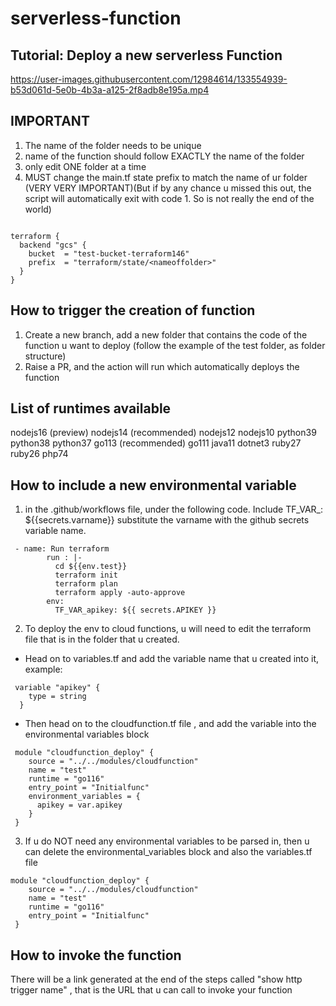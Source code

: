 # serverless-function

## Tutorial: Deploy a new serverless Function
https://user-images.githubusercontent.com/12984614/133554939-b53d061d-5e0b-4b3a-a125-2f8adb8e195a.mp4


## IMPORTANT
1) The name of the folder needs to be unique
2) name of the function should follow EXACTLY the name of the folder
3) only edit ONE folder at a time
4) MUST change the main.tf state prefix to match the name of ur folder (VERY VERY IMPORTANT)(But if by any chance u missed this out, the script will automatically exit with code 1. So is not really the end of the world)
```

terraform {
  backend "gcs" {
    bucket  = "test-bucket-terraform146"
    prefix  = "terraform/state/<nameoffolder>"
  }
}

```

## How to trigger the creation of function
1) Create a new branch, add a new folder that contains the code of the function u want to deploy (follow the example of the test folder, as folder structure)
2) Raise a PR, and the action will run which automatically deploys the function


## List of runtimes available

nodejs16 (preview) 
nodejs14 (recommended)
nodejs12
nodejs10
python39
python38
python37
go113 (recommended)
go111
java11
dotnet3
ruby27
ruby26
php74

## How to include a new environmental variable
1) in the .github/workflows file, under the following code. Include TF_VAR_<varname>: ${{secrets.varname}} substitute the varname with the github secrets variable name. 
```
 - name: Run terraform
        run : |-
          cd ${{env.test}}
          terraform init
          terraform plan
          terraform apply -auto-approve 
        env:
          TF_VAR_apikey: ${{ secrets.APIKEY }}
```
2) To deploy the env to cloud functions, u will need to edit the terraform file that is in the folder that u created.
  - Head on to variables.tf and add the variable name that u created into it, example: 
  ```
   variable "apikey" {
      type = string
    }
  ```
  - Then head on to the cloudfunction.tf file , and add the variable into the environmental variables block
  ```
   module "cloudfunction_deploy" {
      source = "../../modules/cloudfunction"
      name = "test"
      runtime = "go116"
      entry_point = "Initialfunc"
      environment_variables = {
        apikey = var.apikey
      }
   }
  ```
3) If u do NOT need any environmental variables to be parsed in, then u can delete the environmental_variables block and also the variables.tf file
  ```
  module "cloudfunction_deploy" {
      source = "../../modules/cloudfunction"
      name = "test"
      runtime = "go116"
      entry_point = "Initialfunc"
   }
  ```

  ## How to invoke the function
  There will be a link generated at the end of the steps called "show http trigger name" , that is the URL that u can call to invoke your function
